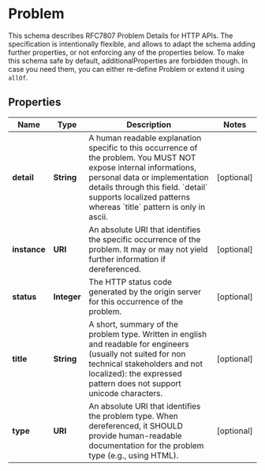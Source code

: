 

# Problem

This schema describes RFC7807 Problem Details for HTTP APIs. The specification is intentionally flexible, and allows to adapt the schema adding further properties, or not enforcing any of the properties below.  To make this schema safe by default, additionalProperties are forbidden though. In case you need them, you can either re-define Problem or extend it using `allOf`.

## Properties

| Name | Type | Description | Notes |
|------------ | ------------- | ------------- | -------------|
|**detail** | **String** | A human readable explanation specific to this occurrence of the problem. You MUST NOT expose internal informations, personal data or implementation details through this field.  &#x60;detail&#x60; supports localized patterns whereas &#x60;title&#x60; pattern is only in ascii.  |  [optional] |
|**instance** | **URI** | An absolute URI that identifies the specific occurrence of the problem. It may or may not yield further information if dereferenced.  |  [optional] |
|**status** | **Integer** | The HTTP status code generated by the origin server for this occurrence of the problem.  |  [optional] |
|**title** | **String** | A short, summary of the problem type. Written in english and readable for engineers (usually not suited for non technical stakeholders and not localized): the expressed pattern does not support unicode characters.  |  [optional] |
|**type** | **URI** | An absolute URI that identifies the problem type.  When dereferenced, it SHOULD provide human-readable documentation for the problem type (e.g., using HTML).  |  [optional] |



